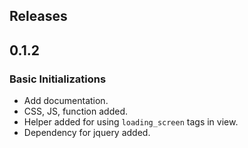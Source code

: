 ## Releases
## 0.1.2

### Basic Initializations
  * Add documentation.
  * CSS, JS, function added.
  * Helper added for using `loading_screen` tags in view.
  * Dependency for jquery added.